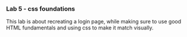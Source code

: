 
### Lab 5 - css foundations

This lab is about recreating a login page, while making sure to use good HTML fundamentals and using css to make it match visually.

